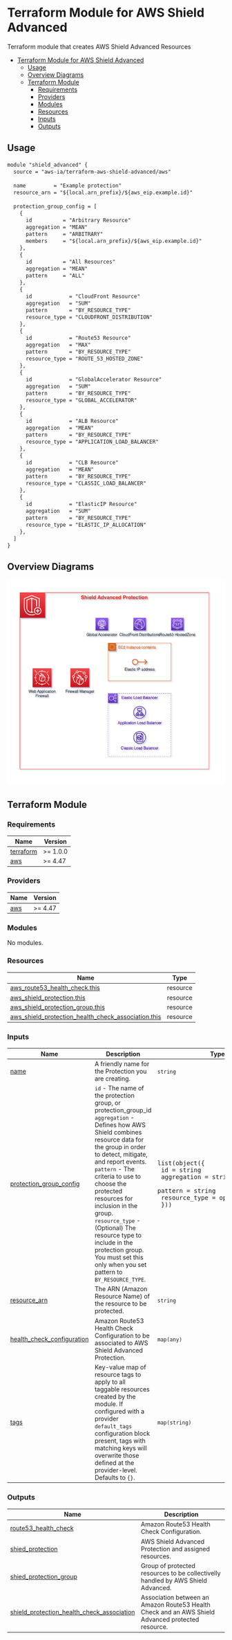 # Terraform Module for AWS Shield Advanced

Terraform module that creates AWS Shield Advanced Resources

- [Terraform Module for AWS Shield Advanced](#terraform-module-for-aws-shield-advanced)
  - [Usage](#usage)
  - [Overview Diagrams](#overview-diagrams)
  - [Terraform Module](#terraform-module)
    - [Requirements](#requirements)
    - [Providers](#providers)
    - [Modules](#modules)
    - [Resources](#resources)
    - [Inputs](#inputs)
    - [Outputs](#outputs)

## Usage

```hcl
module "shield_advanced" {
  source = "aws-ia/terraform-aws-shield-advanced/aws"

  name         = "Example protection"
  resource_arn = "${local.arn_prefix}/${aws_eip.example.id}"

  protection_group_config = [
    {
      id          = "Arbitrary Resource"
      aggregation = "MEAN"
      pattern     = "ARBITRARY"
      members     = "${local.arn_prefix}/${aws_eip.example.id}"
    },
    {
      id          = "All Resources"
      aggregation = "MEAN"
      pattern     = "ALL"
    },
    {
      id            = "CloudFront Resource"
      aggregation   = "SUM"
      pattern       = "BY_RESOURCE_TYPE"
      resource_type = "CLOUDFRONT_DISTRIBUTION"
    },
    {
      id            = "Route53 Resource"
      aggregation   = "MAX"
      pattern       = "BY_RESOURCE_TYPE"
      resource_type = "ROUTE_53_HOSTED_ZONE"
    },
    {
      id            = "GlobalAccelerator Resource"
      aggregation   = "SUM"
      pattern       = "BY_RESOURCE_TYPE"
      resource_type = "GLOBAL_ACCELERATOR"
    },
    {
      id            = "ALB Resource"
      aggregation   = "MEAN"
      pattern       = "BY_RESOURCE_TYPE"
      resource_type = "APPLICATION_LOAD_BALANCER"
    },
    {
      id            = "CLB Resource"
      aggregation   = "MEAN"
      pattern       = "BY_RESOURCE_TYPE"
      resource_type = "CLASSIC_LOAD_BALANCER"
    },
    {
      id            = "ElasticIP Resource"
      aggregation   = "SUM"
      pattern       = "BY_RESOURCE_TYPE"
      resource_type = "ELASTIC_IP_ALLOCATION"
    },
  ]
}
```

## Overview Diagrams

![shield-diagram](./docs/Architectures-ShieldAdvanced.png)

## Terraform Module

### Requirements

| Name | Version |
|------|---------|
| <a name="requirement_terraform"></a> [terraform](#requirement\_terraform) | >= 1.0.0 |
| <a name="requirement_aws"></a> [aws](#requirement\_aws) | >= 4.47 |

### Providers

| Name | Version |
|------|---------|
| <a name="provider_aws"></a> [aws](#provider\_aws) | >= 4.47 |

### Modules

No modules.

### Resources

| Name | Type |
|------|------|
| [aws_route53_health_check.this](https://registry.terraform.io/providers/hashicorp/aws/latest/docs/resources/route53_health_check) | resource |
| [aws_shield_protection.this](https://registry.terraform.io/providers/hashicorp/aws/latest/docs/resources/shield_protection) | resource |
| [aws_shield_protection_group.this](https://registry.terraform.io/providers/hashicorp/aws/latest/docs/resources/shield_protection_group) | resource |
| [aws_shield_protection_health_check_association.this](https://registry.terraform.io/providers/hashicorp/aws/latest/docs/resources/shield_protection_health_check_association) | resource |

### Inputs

| Name | Description | Type | Default | Required |
|------|-------------|------|---------|:--------:|
| <a name="input_name"></a> [name](#input\_name) | A friendly name for the Protection you are creating. | `string` | n/a | yes |
| <a name="input_protection_group_config"></a> [protection\_group\_config](#input\_protection\_group\_config) | `id` - The name of the protection group, or protection\_group\_id<br>  `aggregation` - Defines how AWS Shield combines resource data for the group in order to detect, mitigate, and report events.<br>  `pattern` - The criteria to use to choose the protected resources for inclusion in the group.<br>  `resource_type` - (Optional) The resource type to include in the protection group. You must set this only when you set pattern to `BY_RESOURCE_TYPE`. | <pre>list(object({<br>    id            = string<br>    aggregation   = string<br>    pattern       = string<br>    resource_type = optional(string)<br>  }))</pre> | n/a | yes |
| <a name="input_resource_arn"></a> [resource\_arn](#input\_resource\_arn) | The ARN (Amazon Resource Name) of the resource to be protected. | `string` | n/a | yes |
| <a name="input_health_check_configuration"></a> [health\_check\_configuration](#input\_health\_check\_configuration) | Amazon Route53 Health Check Configuration to be associated to AWS Shield Advanced Protection. | `map(any)` | `null` | no |
| <a name="input_tags"></a> [tags](#input\_tags) | Key-value map of resource tags to apply to all taggable resources created by the module. If configured with a provider `default_tags` configuration block present, tags with matching keys will overwrite those defined at the provider-level. Defaults to `{}`. | `map(string)` | `{}` | no |

### Outputs

| Name | Description |
|------|-------------|
| <a name="output_route53_health_check"></a> [route53\_health\_check](#output\_route53\_health\_check) | Amazon Route53 Health Check Configuration. |
| <a name="output_shied_protection"></a> [shied\_protection](#output\_shied\_protection) | AWS Shield Advanced Protection and assigned resources. |
| <a name="output_shied_protection_group"></a> [shied\_protection\_group](#output\_shied\_protection\_group) | Group of protected resources to be collectivelly handled by AWS Shield Advanced. |
| <a name="output_shield_protection_health_check_association"></a> [shield\_protection\_health\_check\_association](#output\_shield\_protection\_health\_check\_association) | Association between an Amazon Route53 Health Check and an AWS Shield Advanced protected resource. |
